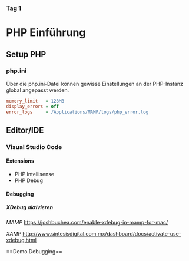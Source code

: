 ### Tag 1

# PHP Einführung

## Setup PHP

### php.ini
Über die php.ini-Datei können gewisse Einstellungen an der PHP-Instanz global angepasst werden. 
```ini
memory_limit   = 128MB
display_errors = off
error_logs     = /Applications/MAMP/logs/php_error.log
```


## Editor/IDE

### Visual Studio Code

#### Extensions
- PHP Intellisense
- PHP Debug

#### Debugging
##### XDebug aktivieren
*MAMP*
https://joshbuchea.com/enable-xdebug-in-mamp-for-mac/

*XAMP*
http://www.sintesisdigital.com.mx/dashboard/docs/activate-use-xdebug.html

==Demo Debugging==


<!--stackedit_data:
eyJoaXN0b3J5IjpbLTczNzAzMjI0MSwtMjQ3MzE3NTU0XX0=
-->